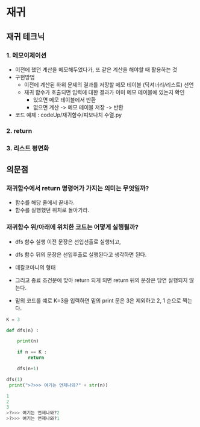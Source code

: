 # 재귀
## 재귀 테크닉
### 1. 메모이제이션
- 이전에 했던 계산을 메모해두었다가, 또 같은 계산을 해야할 때 활용하는 것 
- 구현방법
  - 이전에 계산된 하위 문제의 결과를 저장할 메모 테이블 (딕셔너리/리스트) 선언
  - 재귀 함수가 호출되면 입력에 대한 결과가 이미 메모 테이블에 있는지 확인
    - 있으면 메모 테이블에서 반환
    - 없으면 계산 -> 메모 테이블 저장 -> 반환
- 코드 예제 : codeUp/재귀함수/피보나치 수열.py

### 2. return
### 3. 리스트 평면화


## 의문점
### 재귀함수에서 return 명령어가 가지는 의미는 무엇일까?

- 함수를 해당 줄에서 끝내라.
- 함수를 실행했던 위치로 돌아가라.

### 재귀함수 위/아래에 위치한 코드는 어떻게 실행될까?
- dfs 함수 실행 이전 문장은 선입선출로 실행되고, 
- dfs 함수 뒤의 문장은 선입후출로 실행된다고 생각하면 된다.  
- 데칼코마니의 형태 
- 그리고 종료 조건문에 맞아 return 되게 되면 return 뒤의 문장은 당연 실행되지 않는다.  

- 밑의 코드를 예로 K=3을 입력하면 밑의 print 문은 3은 제외하고 2, 1 순으로 찍는다. 
```python
K = 3

def dfs(n) :

    print(n)

    if n == K :
        return

    dfs(n+1)

dfs(1)
 print(">?>>> 여기는 언제나와?" + str(n))
```

```python
1
2
3
>?>>> 여기는 언제나와?2
>?>>> 여기는 언제나와?1
```